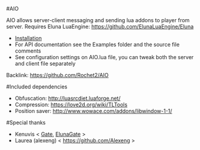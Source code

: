 #AIO

AIO allows server-client messaging and sending lua addons to player from server.
Requires Eluna LuaEngine: https://github.com/ElunaLuaEngine/Eluna

- [Installation](INSTALL.md)
- For API documentation see the Examples folder and the source file comments
- See configuration settings on AIO.lua file, you can tweak both the server and client file separately

Backlink: https://github.com/Rochet2/AIO

#Included dependencies
- Obfuscation: http://luasrcdiet.luaforge.net/
- Compression: https://love2d.org/wiki/TLTools
- Position saver: http://www.wowace.com/addons/libwindow-1-1/

#Special thanks
- Kenuvis < [Gate](http://www.ac-web.org/forums/showthread.php?148415-LUA-Gate-Project), [ElunaGate](https://github.com/ElunaLuaEngine/ElunaGate) >
- Laurea (alexeng) < https://github.com/Alexeng >
